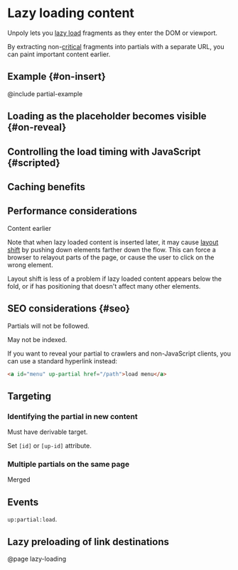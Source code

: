 Lazy loading content
====================

Unpoly lets you [lazy load](https://developer.mozilla.org/en-US/docs/Web/Performance/Lazy_loading) fragments as they enter the DOM or viewport.

By extracting non-[critical](https://developer.mozilla.org/en-US/docs/Web/Performance/Critical_rendering_path) fragments into partials
with a separate URL, you can paint important content earlier.




## Example {#on-insert}

@include partial-example

## Loading as the placeholder becomes visible {#on-reveal}




## Controlling the load timing with JavaScript {#scripted}


## Caching benefits


## Performance considerations

Content earlier

Note that when lazy loaded content is inserted later, it may cause [layout shift](https://web.dev/articles/cls) by pushing
down elements farther down the flow. This can force a browser to relayout parts of the page, or cause the
user to click on the wrong element.

Layout shift is less of a problem if lazy loaded content appears below the fold, or if has positioning that doesn't affect many other elements.


## SEO considerations {#seo}

Partials will not be followed.

May not be indexed.

If you want to reveal your partial to crawlers and non-JavaScript clients, you can use a standard hyperlink instead:

```html
<a id="menu" up-partial href="/path">load menu</a>
```


## Targeting


### Identifying the partial in new content

Must have derivable target.

Set `[id]` or `[up-id]` attribute.


### Multiple partials on the same page

Merged



## Events

`up:partial:load`.


## Lazy preloading of link destinations




@page lazy-loading
